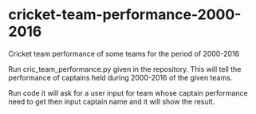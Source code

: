 # cricket-team-performance-2000-2016
Cricket team performance of some teams for the period of 2000-2016

Run cric_team_performance.py given in the repository. This will tell the  performance of captains held during 2000-2016 of the given teams.

Run code it will ask for a user input for team whose captain performance need to get then input captain name and it will show the result.

